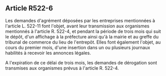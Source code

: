 Article R522-6
----
Les demandes d'agrément déposées par les entreprises mentionnées à l'article L.
522-11 font l'objet, avant leur transmission aux organismes mentionnés à
l'article R. 522-4, et pendant la période de trois mois qui suit le dépôt, d'un
affichage à la préfecture ainsi qu'à la mairie et au greffe du tribunal de
commerce du lieu de l'entrepôt. Elles font également l'objet, au cours du
premier mois, d'une insertion dans un ou plusieurs journaux habilités à recevoir
les annonces légales.

A l'expiration de ce délai de trois mois, les demandes de dérogation sont
transmises aux organismes prévus à l'article R. 522-4.
